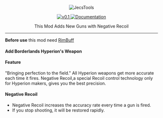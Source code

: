 <p align="center">
    <img src="https://github.com/jhjjgu0115/Rimperion/blob/master/About/Preview.png" alt="JecsTools" />
</p>
<p align="center">
  <a href="https://github.com/jhjjgu0115/Rimperion/releases">
    <img src="https://img.shields.io/badge/release-v0.1-0066cc.svg?style=flat" alt="v0.1" />
  </a>
  <a href="https://github.com/jhjjgu0115/Rimperion/wiki">
    <img src="https://img.shields.io/badge/documentation-Wiki-cc0303.svg?style=flat" alt="Documentation" />
  </a>
</p>

<p align="center">
 This Mod Adds New Guns with Negative Recoil
</p>

---------------------------------------
**Before use** this mod need [RimBuff](https://github.com/jhjjgu0115/RimBuff)

#### Add Borderlands Hyperion's Weapon
#### Feature
"Bringing perfection to the field."
All Hyperion weapons get more accurate each time it fires.
Negative Recoil,a special Recoil control technology only for Hyperion makers, gives you the best precision.

#### Negative Recoil
- Negative Recoil increases the accuracy rate every time a gun is fired.
- If you stop shooting, it will be restored rapidly.

